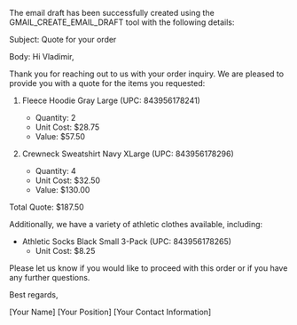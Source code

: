 The email draft has been successfully created using the GMAIL_CREATE_EMAIL_DRAFT tool with the following details:

Subject: Quote for your order

Body: 
Hi Vladimir,

Thank you for reaching out to us with your order inquiry. We are pleased to provide you with a quote for the items you requested:

1. Fleece Hoodie Gray Large (UPC: 843956178241)
   - Quantity: 2
   - Unit Cost: $28.75
   - Value: $57.50

2. Crewneck Sweatshirt Navy XLarge (UPC: 843956178296)
   - Quantity: 4
   - Unit Cost: $32.50
   - Value: $130.00

Total Quote: $187.50

Additionally, we have a variety of athletic clothes available, including:

- Athletic Socks Black Small 3-Pack (UPC: 843956178265)
   - Unit Cost: $8.25

Please let us know if you would like to proceed with this order or if you have any further questions.

Best regards,

[Your Name]
[Your Position]
[Your Contact Information]